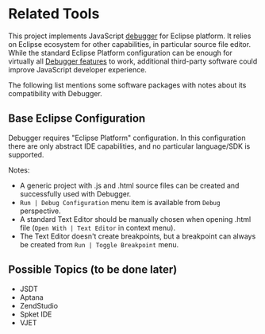 # Related Tools #

This project implements JavaScript [debugger](EclipseDebugger.md) for Eclipse platform. It relies on Eclipse ecosystem for other capabilities, in particular source file editor. While the standard Eclipse Platform configuration can be enough for virtually all [Debugger features](EclipseDebuggerFeatures.md) to work, additional third-party software could improve JavaScript developer experience.

The following list mentions some software packages with notes about its compatibility with Debugger.

## Base Eclipse Configuration ##
Debugger requires "Eclipse Platform" configuration. In this configuration there are only abstract IDE capabilities, and no particular language/SDK is supported.

Notes:
  * A generic project with .js and .html source files can be created and successfully used with Debugger.
  * `Run | Debug Configuration` menu item is available from `Debug` perspective.
  * A standard Text Editor should be manually chosen when opening .html file (`Open With | Text Editor` in context menu).
  * The Text Editor doesn't create breakpoints, but a breakpoint can always be created from `Run | Toggle Breakpoint` menu.

## Possible Topics (to be done later) ##
  * JSDT
  * Aptana
  * ZendStudio
  * Spket IDE
  * VJET